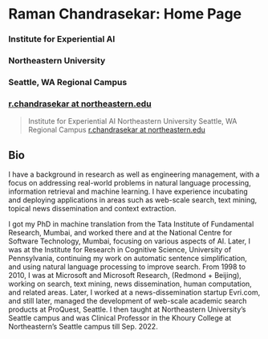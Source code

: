 # Raman Chandrasekar: Home Page

### Institute for Experiential AI
### Northeastern University
### Seattle, WA Regional Campus
### [r.chandrasekar at northeastern.edu](r.chandrasekar@northeastern.edu)

> Institute for Experiential AI
Northeastern University
Seattle, WA Regional Campus
[r.chandrasekar at northeastern.edu](r.chandrasekar@northeastern.edu)

## Bio
I have a background in research as well as engineering management, with a focus on addressing real-world problems 
in natural language processing, information retrieval and machine learning. I have experience incubating and 
deploying applications in areas such as web-scale search, text mining, topical news dissemination and context extraction.

I got my PhD in machine translation from the Tata Institute of Fundamental Research, Mumbai, and worked there 
and at the National Centre for Software Technology, Mumbai, focusing on various aspects of AI. Later, I was at 
the Institute for Research in Cognitive Science, University of Pennsylvania, continuing my work on automatic sentence simplification, 
and using natural language processing to improve search. From 1998 to 2010, I was at Microsoft and Microsoft Research, (Redmond + Beijing), 
working on search, text mining, news dissemination, human computation, and related areas. Later, I worked at a news-dissemination startup Evri.com, 
and still later, managed the development of web-scale academic search products at ProQuest, Seattle. I then taught at Northeastern University’s 
Seattle campus and was Clinical Professor in the Khoury College at Northeastern’s Seattle campus till Sep. 2022. 

